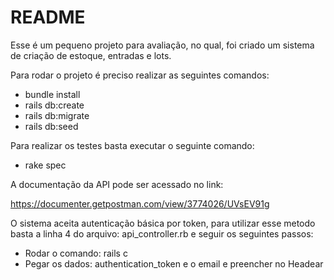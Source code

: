 # README

Esse é um pequeno projeto para avaliação, no qual, foi criado um sistema de criação de estoque, entradas e lots.

Para rodar o projeto é preciso realizar as seguintes comandos:

* bundle install
* rails db:create
* rails db:migrate
* rails db:seed

Para realizar os testes basta executar o seguinte comando:

* rake spec


A documentação da API pode ser acessado no link:

https://documenter.getpostman.com/view/3774026/UVsEV91g


O sistema aceita autenticação básica por token, para utilizar esse metodo basta a linha 4 do arquivo: api_controller.rb e seguir os seguintes passos:

* Rodar o comando: rails c
* Pegar os dados: authentication_token e o email e preencher no Headear
